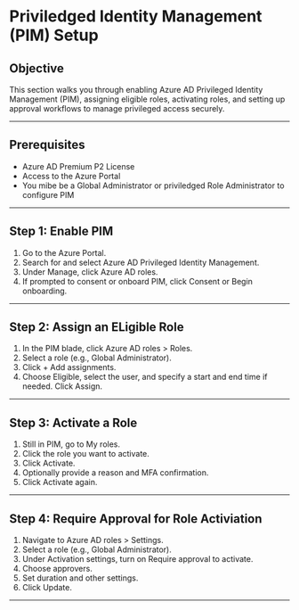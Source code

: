 # Priviledged Identity Management (PIM) Setup

## Objective
This section walks you through enabling Azure AD Privileged Identity Management (PIM), assigning eligible roles, activating roles, and setting up approval workflows to manage privileged access securely.

---

## Prerequisites

- Azure AD Premium P2 License
- Access to the Azure Portal
- You mibe be a Global Administrator or priviledged Role Administrator to configure PIM

---

## Step 1: Enable PIM

1.	Go to the Azure Portal.
2.	Search for and select Azure AD Privileged Identity Management.
3.	Under Manage, click Azure AD roles.
4.	If prompted to consent or onboard PIM, click Consent or Begin onboarding.

---

## Step 2: Assign an ELigible Role

1.	In the PIM blade, click Azure AD roles > Roles.
2.	Select a role (e.g., Global Administrator).
3.	Click + Add assignments.
4.	Choose Eligible, select the user, and specify a start and end time if needed.
Click Assign.

---

## Step 3: Activate a Role

1.	Still in PIM, go to My roles.
2.	Click the role you want to activate.
3.	Click Activate.
4.	Optionally provide a reason and MFA confirmation.
5.	Click Activate again.

---

## Step 4: Require Approval for Role Activiation

1.	Navigate to Azure AD roles > Settings.
2.	Select a role (e.g., Global Administrator).
3.	Under Activation settings, turn on Require approval to activate.
4.	Choose approvers.
5.	Set duration and other settings.
6.	Click Update.

---
